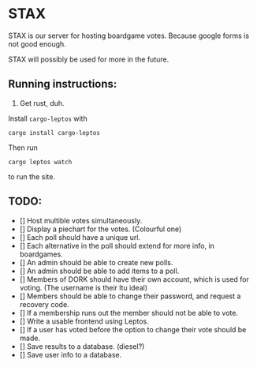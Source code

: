 # STAX

STAX is our server for hosting boardgame votes. Because google forms is not good enough.

STAX will possibly be used for more in the future.

## Running instructions:

1. Get rust, duh.

Install `cargo-leptos` with

`cargo install cargo-leptos`

Then run

`cargo leptos watch` 

to run the site.

## TODO:

- [] Host multible votes simultaneously.
- [] Display a piechart for the votes. (Colourful one)
- [] Each poll should have a unique url.
- [] Each alternative in the poll should extend for more info, in boardgames.
- [] An admin should be able to create new polls.
- [] An admin should be able to add items to a poll.
- [] Members of DORK should have their own account, which is used for voting. (The username is their ltu ideal)
- [] Members should be able to change their password, and request a recovery code.
- [] If a membership runs out the member should not be able to vote.
- [] Write a usable frontend using Leptos.
- [] If a user has voted before the option to change their vote should be made.
- [] Save results to a database. (diesel?)
- [] Save user info to a database. 